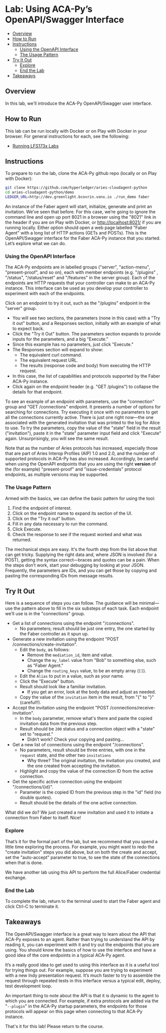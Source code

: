 # Lab: Using ACA-Py’s OpenAPI/Swagger Interface<!-- omit in toc -->

- [Overview](#overview)
- [How to Run](#how-to-run)
- [Instructions](#instructions)
  - [Using the OpenAPI Interface](#using-the-openapi-interface)
  - [The Usage Pattern](#the-usage-pattern)
- [Try It Out](#try-it-out)
  - [Explore](#explore)
  - [End the Lab](#end-the-lab)
- [Takeaways](#takeaways)

## Overview

In this lab, we'll introduce the ACA-Py OpenAPI/Swagger user interface.

## How to Run

This lab can be run locally with Docker or on Play with Docker in your browser. For general instructions for each, see the following:

- [Running LFS173x Labs](RunningLabs.md)

## Instructions

To prepare to run the lab, clone the ACA-Py github repo (locally or on Play with Docker):

```bash
git clone https://github.com/hyperledger/aries-cloudagent-python
cd aries-cloudagent-python/demo
LEDGER_URL=http://dev.greenlight.bcovrin.vonx.io ./run_demo faber

```

An instance of the Faber agent will start, initialize, generate and print an invitation. We’ve seen that before. For this case, we’re going to ignore the command line and open up port 8021 in a browser using the "8021" link in the header if you are on Play with Docker, or [http://localhost:8021/](http://localhost:8021/) if you are running locally. Either option should open a web page labelled "Faber Agent" with a long list of HTTP actions (GETs and POSTs). This is the OpenAPI/Swagger interface for the Faber ACA-Py instance that you started. Let’s explore what we can do.

### Using the OpenAPI Interface

The ACA-Py endpoints are in labelled groups ("server", "action-menu", "present-proof", and so on), each with member endpoints (e.g. "/plugins" , "/status", "/status/reset" and "/features" in the server group). Each of the endpoints are HTTP requests that your controller can make to an ACA-Py instance. This interface can be used as you develop your controller to experiment with each of the endpoints.

Click on an endpoint to try it out, such as the "/plugins" endpoint in the "server" group.

- You will see two sections, the parameters (none in this case) with a "Try it out" button, and a Responses section, initially with an example of what to expect back.
- Click the "Try it Out" button. The parameters section expands to provide inputs for the parameters, and a big "Execute."
- Since this example has no parameters, just click "Execute."
- The Responses section will expand to show:
  - The equivalent curl command.
  - The equivalent request URL.
  - The results (response code and body) from executing the HTTP request.
- In this case, the list of capabilities and protocols supported by the Faber ACA-Py instance.
- Click again on the endpoint header (e.g. "GET /plugins") to collapse the details for that endpoint.

To see an example of an endpoint with parameters, use the "connection" group and "GET /connections" endpoint. It presents a number of options for searching for connections. Try executing it once with no parameters to get all the connections currently active. There is just one right now—the one associated with the generated invitation that was printed to the log for Alice to use. To try the parameters, copy the value of the "state" field in the result ("invitation"), paste it in the "state" parameter input field and click "Execute" again. Unsurprisingly, you will see the same result.

Note that as the number of Aries protocols has increased, especially those that are part of Aries Interop Profiles (AIP) 1.0 and 2.0, and the number of supported protocols in ACA-Py has also increased. Accordingly, be careful when using the OpenAPI endpoints that you
are using the right **version** of the (for example) "present-proof" and "issue-credentials" protocol endpoints, as multiple versions may be supported.

### The Usage Pattern

Armed with the basics, we can define the basic pattern for using the tool:

1. Find the endpoint of interest.
2. Click on the endpoint name to expand its section of the UI.
3. Click on the "Try it out" button.
4. Fill in any data necessary to run the command.
5. Click Execute.
6. Check the response to see if the request worked and what was returned.

The mechanical steps are easy. It's the fourth step from the list above that can get tricky. Supplying the right data and, where JSON is involved (for a POST), getting the syntax correct—braces and quotes can be a pain. When the steps don’t work, start your debugging by looking at your JSON. Frequently, the parameters are IDs, and you can get those by copying and pasting the corresponding IDs from message results.

## Try It Out

Here is a sequence of steps you can follow. The guidance will be minimal—use the pattern above to fill in the six substeps of each task. Each endpoint we’ll use is in the "connections" group.

- Get a list of connections using the endpoint "/connections".
  - No parameters; result should be just one entry, the one started by the Faber controller as it spun up.
- Generate a new invitation using the endpoint "POST /connections/create-invitation".
  - Edit the `body`, as follows:
    - Remove the `mediation_id`, item and value.
    - Change the `my_label` value from "Bob" to something else, such as "Faber Agent."
    - Change the `routing_keys` value, to be an empty array (`[]`).
  - Edit the `Alias` to put in a value, such as your name.
  - Click the "Execute" button.
  - Result should look like a familiar invitation.
    - If you get an error, look at the body data and adjust as needed.
  - Copy the value of the `invitation` item in the result, from "{" to "}" (careful!!).
- Accept the invitation using the endpoint "POST /connections/receive-invitation".
  - In the `body` parameter, remove what's there and paste the copied invitation data from the previous step.
  - Result should be `200` status and a connection object with a "state" set to "request."
    - Didn’t work? Check your copying and pasting…
- Get a new list of connections using the endpoint "/connections".
  - No parameters, result should be three entries, with one in the `request` state, and the other two `invitations`
    - Why three? The original invitation, the invitation you created, and the one created from accepting the invitation.
  - Highlight and copy the value of the connection ID from the active connection.
- Get the specific active connection using the endpoint "/connections/{id}".
  - Parameter is the copied ID from the previous step in the "id" field (no double quotes).
  - Result should be the details of the one active connection.

What did we do? We just created a new invitation and used it to initiate a connection from Faber to itself. Nice!

### Explore

That’s it for the formal part of the lab, but we recommend that you spend a little time exploring the process. For example, you might want to
redo the "create invitation" steps you did above, but on both the create and accept, set the "auto-accept" parameter to true, to see
the state of the connections when that is done.

We have another lab using this API to perform the full Alice/Faber credential exchange.

### End the Lab

To complete the lab, return to the terminal used to start the Faber agent and click Ctrl-C to terminate it.

## Takeaways

The OpenAPI/Swagger interface is a great way to learn about the API that ACA-Py exposes to an agent. Rather than trying to understand the API by reading it, you can experiment with it and try out the endpoints that you are using. You should know the basics of how to use the interface and have a good idea of the core endpoints in a typical ACA-Py agent.

It’s a really good idea to get used to using this interface as it is a useful tool for trying things out. For example, suppose you are trying to experiment with a new Indy presentation request. It’s much faster to try to assemble the request through repeated tests in this interface versus a typical edit, deploy, test development loop.

An important thing to note about the API is that it is dynamic to the agent to which you are connected. For example, if extra protocols are added via the "`--plugin`" in the ACA-Py startup parameters, the endpoints for those protocols will appear on this page when connecting to that ACA-Py instance.

That's it for this lab! Please return to the course.
